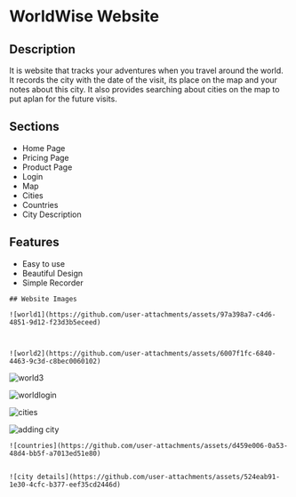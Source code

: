 # WorldWise Website

## Description

It is website that tracks your adventures when you travel around the world.
It records the city with the date of the visit, its place on the map and your notes about this city.
It also provides searching about cities on the map to put aplan for the future visits.

## Sections
- Home Page
- Pricing Page
- Product Page
-  Login
-   Map
-   Cities
-   Countries
-   City Description

  ## Features
  - Easy to use
  -  Beautiful Design
  -  Simple Recorder


    ## Website Images
    
    ![world1](https://github.com/user-attachments/assets/97a398a7-c4d6-4851-9d12-f23d3b5eceed)
    
    

    ![world2](https://github.com/user-attachments/assets/6007f1fc-6840-4463-9c3d-c8bec0060102)
    
 
   ![world3](https://github.com/user-attachments/assets/68182d79-38be-4829-9c6d-a3db8bfcd290)
    

  ![worldlogin](https://github.com/user-attachments/assets/9ee6a356-4ce8-44e1-a01d-719639021b63)
    
    
   ![cities](https://github.com/user-attachments/assets/49221568-d218-4524-a002-fb94dc4b2aa9)
    

   ![adding city](https://github.com/user-attachments/assets/d2bab7b1-f470-4c58-95fe-73029ba689be)
    

    ![countries](https://github.com/user-attachments/assets/d459e006-0a53-48d4-bb5f-a7013ed51e80)
    

    ![city details](https://github.com/user-attachments/assets/524eab91-1e30-4cfc-b377-eef35cd2446d)
    
    


